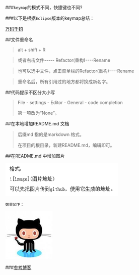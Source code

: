 ###`keymap`的模式不同，快捷键也不同?

###以下是根据`Eclipse`版本的keymap总结：

<a href="http://guoxingnan.cc" title="我的博客" target="_blank">万码千钧</a>

##文件重命名



> alt + shift + R

> 或者右击文件----- Refactor(重构)----Rename

> 也可以选中文件，点击菜单栏的Refactor(重构)----Rename

> 重命名后，所有引用过的地方都将换成新名字。





##代码提示不区分大小写

>File - settings - Editor - General - code completion
>
>第一项改为“None”。


##在本地增加README.md 文档

>后缀md 指的是markdown 格式。
>
>在项目的根目录，新建README.md，编辑即可。



##在README.md 中增加图片

![image](https://github.com/mixinan/QRCode/blob/master/picture/addPictureToReadme.png)

`效果如下：`

![image](https://github.com/mixinan/QRCode/blob/master/picture/github.png)


###<a href="http://blog.csdn.net/u010156024/article/details/49126943" title="20160410读到" target="_blank">参考博客</a>

